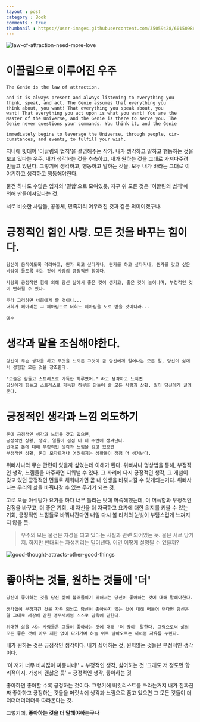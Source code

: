 ```yaml
---
layout : post
category : Book
comments : true
thumbnail : https://user-images.githubusercontent.com/35059428/60150986-7ebfb300-980d-11e9-904c-2a89ebc650ae.png
---
```



![law-of-attraction-need-more-love](https://user-images.githubusercontent.com/35059428/60150986-7ebfb300-980d-11e9-904c-2a89ebc650ae.png)



# 이끌림으로 이루어진 우주

```
The Genie is the law of attraction,

and it is always present and always listening to everything you
think, speak, and act. The Genie assumes that everything you
think about, you want! That everything you speak about, you
want! That everything you act upon is what you want! You are the
Master of the Universe, and the Genie is there to serve you. The
Genie never questions your commands. You think it, and the Genie

immediately begins to leverage the Universe, through people, cir-
cumstances, and events, to fulfill your wish.
```

지니에 빗대어 '이끌림의 법칙'을 설명해주는 작가.
내가 생각하고 말하고 행동하는 것을 보고 있다는 우주.
내가 생각하는 것을 추측하고, 내가 원하는 것을 그대로 가져다주려 만들고 있단다.
그렇기에 생각하고, 행동하고 말하는 것을, 모두 내가 바라는 그대로 이야기하고 생각하고 행동해야한다.

물건 하나도 수많은 입자의 '결합'으로 모여있듯, 지구 위 모든 것은 '이끌림의 법칙'에 의해 만들어져있다는 것.

서로 비슷한 사람들, 공동체, 민족끼리 어우러진 것과 같은 의미이겠구나.



# 긍정적인 힘인 사랑. 모든 것을 바꾸는 힘이다.

```
당신이 움직이도록 격려하고, 뭔가 되고 싶다거나, 뭔가를 하고 싶다거나, 뭔가를 갖고 싶은 바람이 들도록 하는 것이 사랑의 긍정적인 힘이다.

사랑의 긍정적인 힘에 의해 당신 삶에서 좋은 것이 생기고, 좋은 것이 늘어나며, 부정적인 것이 변화될 수 있다.
```

```
주라 그리하면 너희에게 줄 것이니...
너희가 헤아리는 그 헤아림으로 너희도 헤아림을 도로 받을 것이니라...

예수 
```


# 생각과 말을 조심해야한다.

```
당신이 무슨 생각을 하고 무엇을 느끼든 그것이 곧 당신에게 일어나는 모든 일, 당신이 삶에서 경험할 모든 것을 창조한다.

"오늘은 힘들고 스트레스로 가득한 하루였어." 라고 생각하고 느끼면
당신에게 힘들고 스트레스로 가득한 하루를 만들어 줄 모든 사람과 상황, 일이 당신에게 끌려온다.
```




# 긍정적인 생각과 느낌 의도하기

```
돈에 긍정적인 생각과 느낌을 갖고 있으면,
긍정적인 상황, 생각, 일들이 점점 더 내 주변에 생겨난다.
반대로 돈에 대해 부정적인 생각과 느낌을 갖고 있으면
부정적인 상황, 돈이 모자르거나 어려워지는 상황들이 점점 더 생겨난다.
```

위빠사나와 무슨 관련이 있을까 싶었는데
이해가 된다.
위빠사나 명상법을 통해, 부정적인 생각, 느낌들을 마주하면 지워낼 수 있다.
그 자리에 다시 긍정적인 생각, 그 개념이 갖고 있던 긍정적인 면들로 채워나가면
곧 내 인생을 바꿔나갈 수 있게되는거다.
위빠사나는 우리의 삶을 바꿔나갈 수 있는 무기가 되는 것.

고로 오늘 아쉬탕가 요가를 하다 너무 틀리는 탓에 머쓱해했는데,
이 머쓱함과 부정적인 감정을 바꾸고, 더 좋은 기회, 내 자신을 더 자극하고 
요가에 대한 의지를 키울 수 있는 기회, 긍정적인 느낌들로 바꿔나간다면
내일 다시 볼 티처의 눈빛이 부담스럽게 느껴지지 않을 듯.


> 우주의 모든 물건은 자성을 띄고 있다는 사실과 관련 되어있는 듯. 물은 서로 당기지. 하지만 반대되는 자성끼리는 밀어낸다. 이건 어떻게 설명될 수 있을까?


![good-thought-attracts-other-good-things](https://user-images.githubusercontent.com/35059428/60152026-91d48200-9811-11e9-8821-98edc1007105.png)


# 좋아하는 것들, 원하는 것들에 '더'

```
당신이 좋아하는 것을 당신 삶에 불러들이기 위해서는 당신이 좋아하는 것에 대해 말해야한다.

생각없이 부정저긴 것을 자꾸 되뇌고 당신이 좋아하지 않는 것에 대해 떠들어 댄다면 당신은 말 그대로 새장에 갇힌 앵무새처럼 스스로 감옥에 갇힌다.

위대한 삶을 사는 사람들은 그들이 좋아하는 것에 대해 '더 많이' 말한다. 그럼으로써 삶의 모든 좋은 것에 아무 제한 없이 다가가며 하늘 위로 날아오르는 새처럼 자유를 누린다.
```

내가 원하는 것은 긍정적인 생각이다.
내가 싫어하는 것, 원치않는 것들은 부정적인 생각이다.

'아 저거 너무 비싸잖아 짜증나네!' = 부정적인 생각, 싫어하는 것
'그래도 저 정도면 합리적이지. 가성비 괜찮은 듯' = 긍정적인 생각, 좋아하는 것

좋아하면 좋아할 수록 긍정하는 것이다.
그렇기에 버킷리스트를 쓰라는거지
내가 진짜진짜 좋아하고 긍정하는 것들을 머릿속에 생각과 느낌으로 품고 있으면 그 모든 것들이 더더더더더더더욱 따라온다는 것.

그렇기에, **좋아하는 것을 더 말해야하는구나**

